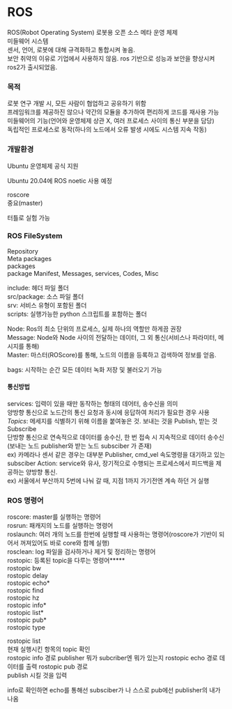 # ROS  
ROS(Robot Operating System) 로봇용 오픈 소스 메타 운영 체제  
미들웨어 시스템  
센서, 언어, 로봇에 대해 규격화하고 통합시켜 놓음.  
보안 취약의 이유로 기업에서 사용하지 않음. ros 기반으로 성능과 보안을 향상시켜 ros2가 출시되었음.  

### 목적
로봇 연구 개발 시, 모든 사람이 협업하고 공유하기 위함  
프레임워크를 제공하진 않으나 약간의 모듈을 추가하여 편리하게 코드를 재사용 가능  
미들웨어의 기능(언어와 운영체제 상관 X, 여러 프로세스 사이의 통신 부분을 담당)  
독립적인 프로세스로 동작(하나의 노드에서 오류 발생 시에도 시스템 지속 작동)  

### 개발환경 
Ubuntu 운영체제 공식 지원  

Ubuntu 20.04에 ROS noetic 사용 예정  

roscore  
중요(master)

터틀로 실험 가능  

### ROS FileSystem  
Repository  
Meta packages  
packages  
package Manifest, Messages, services, Codes, Misc  

include: 헤더 파일 폴더  
src/package: 소스 파일 폴더  
srv: 서비스 유형이 포함된 폴더    
scripts: 실행가능한 python 스크립트를 포함하는 폴더  

Node: Ros의 최소 단위의 프로세스, 실제 하나의 역할만 하게끔 권장  
Message: Node와 Node 사이의 전달하는 데이터, 그 외 통신(서비스나 파라미터, 메시지를 통해)  
Master: 마스터(ROScore)를 통해, 노드의 이름을 등록하고 검색하여 정보를 얻음.  
  
bags: 시작하는 순간 모든 데이터 녹화 저장 및 불러오기 가능  
  
#### 통신방법
services: 입력이 있을 때만 동작하는 형태의 데어터, 송수신을 의미  
양방향 통신으로 노드간의 통신 요청과 동시에 응답하여 처리가 필요한 경우 사용  
*Topics*: 메세지를 식별하기 위해 이름을 붙여놓은 것. 보내는 것을 Publish, 받는 것 Subscribe  
단방향 통신으로 연속적으로 데이터를 송수신, 한 번 접속 시 지속적으로 데이터 송수신(보내는 노드 publisher와 받는 노드 subsciber 가 존재)  
ex) 카메라나 센서 같은 경우는 대부분 Publisher, cmd_vel 속도명령을 대기하고 있는 subsciber
Action: service와 유사, 장기적으로 수행되는 프로세스에서 피드백을 제공하는 양방향 통신.  
ex) 서울에서 부산까지 5번에 나눠 갈 때, 지점 1까지 가기전엔 계속 하던 거 실행  

### ROS 명령어
roscore: master를 실행하는 명령어  
rosrun: 패캐지의 노드를 실행하는 명령어  
roslaunch: 여러 개의 노드를 한번에 실행할 때 사용하는 명령어(roscore가 기반이 되어서 꺼져있어도 바로 core와 함께 실행)  
rosclean: log 파일을 검사하거나 제거 및 정리하는 명령어   
rostopic: 등록된 topic을 다루는 명령어*****  
rostopic bw  
rostopic delay  
rostopic echo*  
rostopic find  
rostopic hz  
rostopic info*   
rostopic list*   
rostopic pub*   
rostopic type  
  
rostopic list  
현재 실행시킨 항목의 topic 확인  
rostopic info 경로 
publisher 뭐가 subcriber엔 뭐가 있는지
rostopic echo 경로
데이터를 출력 
rostopic pub 경로  
publish 시킬 것을 입력  


info로 확인하면 
echo를 통해선 subsciber가 나 스스로 pub에선 publisher의 내가 나옴  

